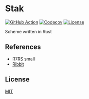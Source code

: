 # Stak

[![GitHub Action](https://img.shields.io/github/actions/workflow/status/raviqqe/stak/test.yaml?branch=main&style=flat-square)](https://github.com/raviqqe/stak/actions)
[![Codecov](https://img.shields.io/codecov/c/github/raviqqe/stak.svg?style=flat-square)](https://codecov.io/gh/raviqqe/stak)
[![License](https://img.shields.io/github/license/raviqqe/stak.svg?style=flat-square)](LICENSE)

Scheme written in Rust

## References

- [R7RS small](https://small.r7rs.org/)
- [Ribbit](https://github.com/udem-dlteam/ribbit)

## License

[MIT](LICENSE)
